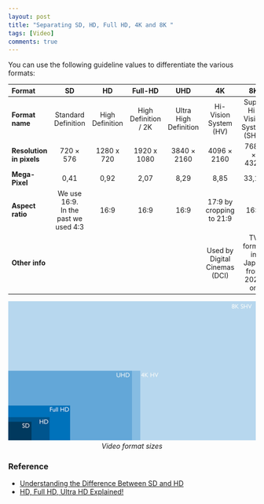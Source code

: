 ```yaml
---
layout: post
title: "Separating SD, HD, Full HD, 4K and 8K "
tags: [Video]
comments: true
---
```

You can use the following guideline values to differentiate the various formats:

| Format  |   SD	|   HD  |  Full-HD  |   UHD |   4K  |  8K   |
|:------- |:-------:|:-----:|:---------:|:-----:|:-----:|:-----:|
|__Format name__ |	Standard Definition |	High Definition |	High Definition / 2K |	Ultra High Definition |	 Hi-Vision System (HV) 	|Super Hi-Vision System (SHV)|
|__Resolution in pixels__| 	720 × 576 |	1280 x 720 |	1920 x 1080 |	3840 × 2160 |	4096 × 2160 |	7680 × 4320|
| __Mega-Pixel__| 	0,41 | 	0,92 |	2,07 |	8,29 |	8,85 |	33,18|
| __Aspect ratio__ | 	We use 16:9.<br/>In the past we used 4:3 |	16:9 |	16:9 |	16:9 |	17:9 by cropping to 21:9 	|16:9|
| __Other info__ |  |  |        |  |	  	  	  	  	Used by Digital Cinemas (DCI) |	TV format in Japan from 2020 on|

<p align="center">
    <img src="/img/2020/Formate_Video.jpg" />
    <i>Video format sizes</i>
</p>

### Reference

- [Understanding the Difference Between SD and HD](http://www.scenesavers.com/grfx/SD_HD_UHD.pdf)
- [HD, Full HD, Ultra HD Explained!](https://vsbytes.com/hd-vs-fhd-vs-4k/)